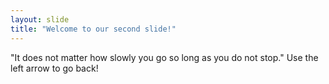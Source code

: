 ```yaml
---
layout: slide
title: "Welcome to our second slide!"
---
```

"It does not matter how slowly you go so long as you do not stop."
Use the left arrow to go back!
